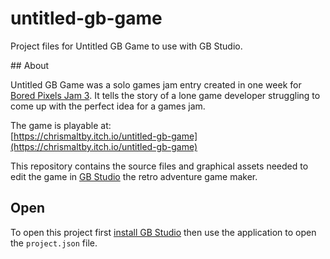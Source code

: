 # untitled-gb-game

Project files for Untitled GB Game to use with GB Studio.

## About

Untitled GB Game was a solo games jam entry created in one week for [Bored Pixels Jam 3](https://itch.io/jam/bored-pixels-jam-3). It tells the story of a lone game developer struggling to come up with the perfect idea for a games jam.

The game is playable at:  
[https://chrismaltby.itch.io/untitled-gb-game](https://chrismaltby.itch.io/untitled-gb-game)

This repository contains the source files and graphical assets needed to edit the game in [GB Studio](https://www.gbstudio.dev) the retro adventure game maker.

## Open

To open this project first [install GB Studio](https://www.gbstudio.dev/docs/installation/) then use the application to open the `project.json` file.

